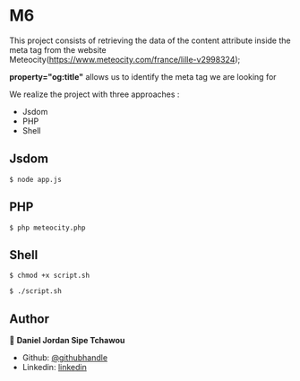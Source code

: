 # M6
This project consists of retrieving the data of the content attribute inside the meta tag from the website Meteocity(https://www.meteocity.com/france/lille-v2998324);

**property="og:title"** allows us to identify the meta tag we are looking for

We realize the project with three approaches :
* Jsdom
* PHP
* Shell

## Jsdom
```
$ node app.js
```

## PHP

```
$ php meteocity.php
```

## Shell
```
$ chmod +x script.sh
```
```
$ ./script.sh
```

## Author

👤 **Daniel Jordan Sipe Tchawou**

- Github: [@githubhandle](https://github.com/sipe-daniel)
- Linkedin: [linkedin](https://linkedin.com/in/daniel-jordan-sipe-tchawou)








